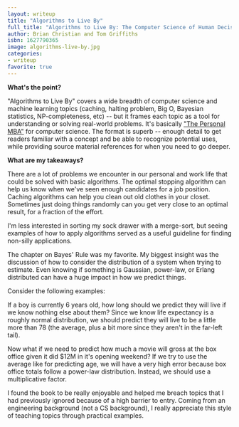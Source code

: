 ```yaml
---
layout: writeup
title: "Algorithms to Live By"
full_title: "Algorithms to Live By: The Computer Science of Human Decisions"
author: Brian Christian and Tom Griffiths
isbn: 1627790365
image: algorithms-live-by.jpg
categories:
- writeup
favorite: true
---
```


**What's the point?**

"Algorithms to Live By" covers a wide breadth of computer science and machine learning topics (caching, halting problem, Big O, Bayesian statistics, NP-completeness, etc) -- but it frames each topic as a tool for understanding or solving real-world problems. It's basically ["The Personal MBA"][mba] for computer science. The format is superb -- enough detail to get readers familiar with a concept and be able to recognize potential uses, while providing source material references for when you need to go deeper.

**What are my takeaways?**

There are a lot of problems we encounter in our personal and work life that could be solved with basic algorithms. The optimal stopping algorithm can help us know when we've seen enough candidates for a job position. Caching algorithms can help you clean out old clothes in your closet. Sometimes just doing things randomly can you get very close to an optimal result, for a fraction of the effort.

I'm less interested in sorting my sock drawer with a merge-sort, but seeing examples of how to apply algorithms served as a useful guideline for finding non-silly applications.

The chapter on Bayes' Rule was my favorite. My biggest insight was the discussion of how to consider the distribution of a system when trying to estimate. Even knowing if something is Gaussian, power-law, or Erlang distributed can have a huge impact in how we predict things.

Consider the following examples:

If a boy is currently 6 years old, how long should we predict they will live if we know nothing else about them? Since we know life expectancy is a roughly normal distribution, we should predict they will live to be a little more than 78 (the average, plus a bit more since they aren't in the far-left tail).

Now what if we need to predict how much a movie will gross at the box office given it did $12M in it's opening weekend? If we try to use the average like for predicting age, we will have a very high error because box office totals follow a power-law distribution. Instead, we should use a multiplicative factor.

I found the book to be really enjoyable and helped me breach topics that I had previously ignored because of a high barrier to entry. Coming from an engineering background (not a CS background), I really appreciate this style of teaching topics through practical examples.

[mba]: http://mdswanson.com/writeup/2012/07/25/the-personal-mba.html
